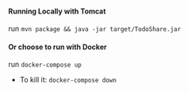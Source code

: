 #### Running Locally with Tomcat
run `mvn package && java -jar target/TodoShare.jar`

#### Or choose to run with Docker
run `docker-compose up`
- To kill it: `docker-compose down`